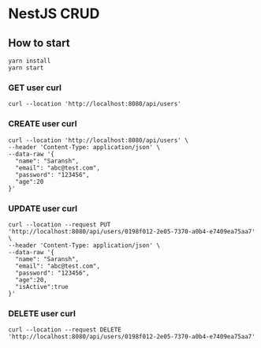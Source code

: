 # NestJS CRUD

## How to start
```
yarn install
yarn start
```

### GET user curl
```
curl --location 'http://localhost:8080/api/users'
```

### CREATE user curl
```
curl --location 'http://localhost:8080/api/users' \
--header 'Content-Type: application/json' \
--data-raw '{
  "name": "Saransh",
  "email": "abc@test.com",
  "password": "123456",
  "age":20
}'
```

### UPDATE user curl
```
curl --location --request PUT 'http://localhost:8080/api/users/0198f012-2e05-7370-a0b4-e7409ea75aa7' \
--header 'Content-Type: application/json' \
--data-raw '{
  "name": "Saransh",
  "email": "abc@test.com",
  "password": "123456",
  "age":20,
  "isActive":true
}'
```

### DELETE user curl
```
curl --location --request DELETE 'http://localhost:8080/api/users/0198f012-2e05-7370-a0b4-e7409ea75aa7'
```